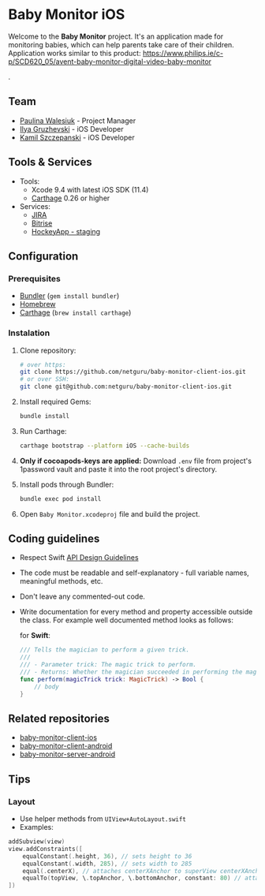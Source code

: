# Baby Monitor iOS

Welcome to the **Baby Monitor** project. It's an application made for monitoring babies, which can help parents take care of their children. Application works similar to this product: https://www.philips.ie/c-p/SCD620_05/avent-baby-monitor-digital-video-baby-monitor

.

## Team

* [Paulina Walesiuk](mailto:paulina.walesiuk@netguru.pl) - Project Manager
* [Ilya Gruzhevski](mailto:ilya.gruzhevski@netguru.co) - iOS Developer
* [Kamil Szczepanski](mailto:kamil.szczepanski@netguru.pl) - iOS Developer

## Tools & Services

* Tools:
	* Xcode 9.4 with latest iOS SDK (11.4)
	* [Carthage](https://github.com/Carthage/Carthage) 0.26 or higher
	<!-- * [CocoaPods](https://github.com/CocoaPods/CocoaPods) 1.2 or higher -->
* Services:
	* [JIRA](https://netguru.atlassian.net/secure/RapidBoard.jspa?rapidView=620&view=detail)
	* [Bitrise](https://app.bitrise.io/app/80545282645ad180)
	* [HockeyApp - staging](https://rink.hockeyapp.net/manage/apps/838901)

## Configuration

### Prerequisites

- [Bundler](http://bundler.io) (`gem install bundler`)
- [Homebrew](https://brew.sh)
- [Carthage](https://github.com/Carthage/Carthage) (`brew install carthage`)
<!-- - [CocoaPods](https://cocoapods.org) (`brew install cocoapods`) -->

### Instalation

1. Clone repository:

	```bash
	# over https:
	git clone https://github.com/netguru/baby-monitor-client-ios.git
	# or over SSH:
	git clone git@github.com:netguru/baby-monitor-client-ios.git
	```

2. Install required Gems:

	```bash
	bundle install
	```

3. Run Carthage:

	```bash
	carthage bootstrap --platform iOS --cache-builds
	```

4. **Only if cocoapods-keys are applied:** Download `.env` file from project's 1password vault and paste it into the root project's directory.

5. Install pods through Bundler:

	```bash
	bundle exec pod install
	```

6. Open `Baby Monitor.xcodeproj` file and build the project.


## Coding guidelines

- Respect Swift [API Design Guidelines](https://swift.org/documentation/api-design-guidelines/)
- The code must be readable and self-explanatory - full variable names, meaningful methods, etc.
- Don't leave any commented-out code.
- Write documentation for every method and property accessible outside the class. For example well documented method looks as follows:

	for **Swift**:

	```swift
	/// Tells the magician to perform a given trick.
	///
	/// - Parameter trick: The magic trick to perform.
	/// - Returns: Whether the magician succeeded in performing the magic trick.
	func perform(magicTrick trick: MagicTrick) -> Bool {
		// body
	}
	```

## Related repositories

- [baby-monitor-client-ios](https://github.com/netguru/baby-monitor-client-ios)
- [baby-monitor-client-android](https://github.com/netguru/baby-monitor-client-android)
- [baby-monitor-server-android](https://github.com/netguru/baby-monitor-server-android)

## Tips
### Layout
* Use helper methods from `UIView+AutoLayout.swift`
* Examples:
```swift
addSubview(view)
view.addConstraints([
    equalConstant(.height, 36), // sets height to 36
    equalConstant(.width, 285), // sets width to 285
    equal(.centerX), // attaches centerXAnchor to superView centerXAnchor
    equalTo(topView, \.topAnchor, \.bottomAnchor, constant: 80) // attaches views topAnchor to topView bottom anchor with offset 80
])
```
